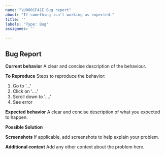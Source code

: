 ```yaml
---
name: "\U0001F41E Bug report"
about: "If something isn't working as expected."
title: ''
labels: 'Type: Bug'
assignees: ''

---
```


## Bug Report

**Current behavior**
A clear and concise description of the behaviour.

**To Reproduce**
Steps to reproduce the behavior:
1. Go to '...'
2. Click on '....'
3. Scroll down to '....'
4. See error

**Expected behavior**
A clear and concise description of what you expected to happen.

**Possible Solution**
<!--- Only if you have suggestions on a fix for the bug -->

**Screenshots**
If applicable, add screenshots to help explain your problem.

**Additional context**
Add any other context about the problem here.
